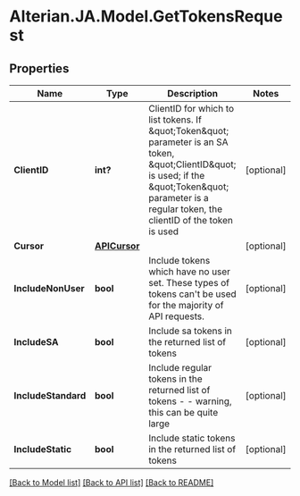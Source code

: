 # Alterian.JA.Model.GetTokensRequest

## Properties

Name | Type | Description | Notes
------------ | ------------- | ------------- | -------------
**ClientID** | **int?** | ClientID for which to list tokens.  If \&quot;Token\&quot; parameter is an SA token, \&quot;ClientID\&quot; is used; if the \&quot;Token\&quot; parameter is a regular token, the clientID of the token is used | [optional] 
**Cursor** | [**APICursor**](APICursor.md) |  | [optional] 
**IncludeNonUser** | **bool** | Include tokens which have no user set.  These types of tokens can&#39;t be used for the majority of API requests. | [optional] 
**IncludeSA** | **bool** | Include sa tokens in the returned list of tokens | [optional] 
**IncludeStandard** | **bool** | Include regular tokens in the returned list of tokens - - warning, this can be quite large | [optional] 
**IncludeStatic** | **bool** | Include static tokens in the returned list of tokens | [optional] 

[[Back to Model list]](../README.md#documentation-for-models) [[Back to API list]](../README.md#documentation-for-api-endpoints) [[Back to README]](../README.md)

